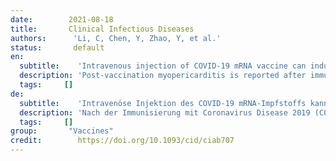 ```yaml
---
date:        2021-08-18
title:       Clinical Infectious Diseases
authors:      'Li, C, Chen, Y, Zhao, Y, et al.'
status:       default
en:
  subtitle:    'Intravenous injection of COVID-19 mRNA vaccine can induce acute myopericarditis in mouse model'
  description: 'Post-vaccination myopericarditis is reported after immunization with coronavirus disease 2019 (COVID-19) messenger RNA (mRNA) vaccines. The effect of inadvertent intravenous injection of this vaccine on the heart is unknown. This study provided in vivo evidence that inadvertent intravenous injection of COVID-19 mRNA vaccines may induce myopericarditis. Brief withdrawal of syringe plunger to exclude blood aspiration may be one possible way to reduce such risk.'
  tags:     []
de: 
  subtitle:    'Intravenöse Injektion des COVID-19 mRNA-Impfstoffs kann im Mausmodell eine akute Myoperikarditis auslösen'
  description: 'Nach der Immunisierung mit Coronavirus Disease 2019 (COVID-19) messenger RNA (mRNA)-Impfstoffen wurde über Myoperikarditis berichtet. Die Auswirkungen einer versehentlichen intravenösen Injektion dieses Impfstoffs auf das Herz sind unbekannt. Diese Studie lieferte In-vivo-Nachweise dafür, dass die versehentliche intravenöse Injektion von COVID-19 mRNA-Impfstoffen eine Myoperikarditis auslösen kann. Ein kurzes Zurückziehen des Spritzenkolbens, um eine Blutaspiration auszuschließen, könnte eine Möglichkeit sein, dieses Risiko zu verringern.'
  tags:     []
group:       "Vaccines"
credit:        https://doi.org/10.1093/cid/ciab707
---
```

